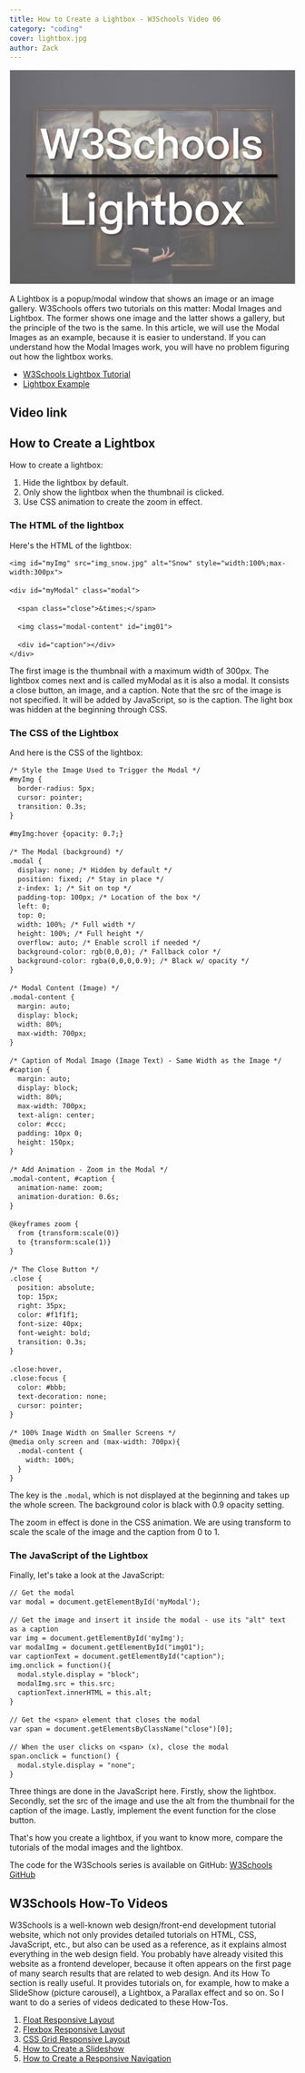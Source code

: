 ```yaml
---
title: How to Create a Lightbox - W3Schools Video 06
category: "coding"
cover: lightbox.jpg
author: Zack
---
```


![Lightbox](lightbox.jpg)

A Lightbox is a popup/modal window that shows an image or an image gallery. W3Schools offers two tutorials on this matter: Modal Images and Lightbox. The former shows one image and the latter shows a gallery, but the principle of the two is the same. In this article, we will use the Modal Images as an example, because it is easier to understand. If you can understand how the Modal Images work, you will have no problem figuring out how the lightbox works.

* [W3Schools Lightbox Tutorial](https://www.w3schools.com/howto/howto_css_modal_images.asp)
* [Lightbox Example](https://www.w3schools.com/howto/tryit.asp?filename=tryhow_js_topnav)

## Video link

## How to Create a Lightbox

How to create a lightbox:

1. Hide the lightbox by default.
2. Only show the lightbox when the thumbnail is clicked.
3. Use CSS animation to create the zoom in effect.

### The HTML of the lightbox
Here's the HTML of the lightbox:

```
<img id="myImg" src="img_snow.jpg" alt="Snow" style="width:100%;max-width:300px">

<div id="myModal" class="modal">

  <span class="close">&times;</span>

  <img class="modal-content" id="img01">

  <div id="caption"></div>
</div>
```

The first image is the thumbnail with a maximum width of 300px. The lightbox comes next and is called myModal as it is also a modal. It consists a close button, an image, and a caption. Note that the src of the image is not specified. It will be added by JavaScript, so is the caption. The light box was hidden at the beginning through CSS.

### The CSS of the Lightbox

And here is the CSS of the lightbox:

```
/* Style the Image Used to Trigger the Modal */
#myImg {
  border-radius: 5px;
  cursor: pointer;
  transition: 0.3s;
}

#myImg:hover {opacity: 0.7;}

/* The Modal (background) */
.modal {
  display: none; /* Hidden by default */
  position: fixed; /* Stay in place */
  z-index: 1; /* Sit on top */
  padding-top: 100px; /* Location of the box */
  left: 0;
  top: 0;
  width: 100%; /* Full width */
  height: 100%; /* Full height */
  overflow: auto; /* Enable scroll if needed */
  background-color: rgb(0,0,0); /* Fallback color */
  background-color: rgba(0,0,0,0.9); /* Black w/ opacity */
}

/* Modal Content (Image) */
.modal-content {
  margin: auto;
  display: block;
  width: 80%;
  max-width: 700px;
}

/* Caption of Modal Image (Image Text) - Same Width as the Image */
#caption {
  margin: auto;
  display: block;
  width: 80%;
  max-width: 700px;
  text-align: center;
  color: #ccc;
  padding: 10px 0;
  height: 150px;
}

/* Add Animation - Zoom in the Modal */
.modal-content, #caption {
  animation-name: zoom;
  animation-duration: 0.6s;
}

@keyframes zoom {
  from {transform:scale(0)}
  to {transform:scale(1)}
}

/* The Close Button */
.close {
  position: absolute;
  top: 15px;
  right: 35px;
  color: #f1f1f1;
  font-size: 40px;
  font-weight: bold;
  transition: 0.3s;
}

.close:hover,
.close:focus {
  color: #bbb;
  text-decoration: none;
  cursor: pointer;
}

/* 100% Image Width on Smaller Screens */
@media only screen and (max-width: 700px){
  .modal-content {
    width: 100%;
  }
}
```

The key is the `.modal`, which is not displayed at the beginning and takes up the whole screen. The background color is black with 0.9 opacity setting.

The zoom in effect is done in the CSS animation. We are using transform to scale the scale of the image and the caption from 0 to 1.

### The JavaScript of the Lightbox

Finally, let's take a look at the JavaScript:

```
// Get the modal
var modal = document.getElementById('myModal');

// Get the image and insert it inside the modal - use its "alt" text as a caption
var img = document.getElementById('myImg');
var modalImg = document.getElementById("img01");
var captionText = document.getElementById("caption");
img.onclick = function(){
  modal.style.display = "block";
  modalImg.src = this.src;
  captionText.innerHTML = this.alt;
}

// Get the <span> element that closes the modal
var span = document.getElementsByClassName("close")[0];

// When the user clicks on <span> (x), close the modal
span.onclick = function() {
  modal.style.display = "none";
}
```

Three things are done in the JavaScript here. Firstly, show the lightbox. Secondly, set the src of the image and use the alt from the thumbnail for the caption of the image. Lastly, implement the event function for the close button.

That's how you create a lightbox, if you want to know more, compare the tutorials of the modal images and the lightbox.

The code for the W3Schools series is available on GitHub: [W3Schools GitHub](https://github.com/ZacharyChim/W3Schools)

## W3Schools How-To Videos

W3Schools is a well-known web design/front-end development tutorial website, which not only provides detailed tutorials on HTML, CSS, JavaScript, etc., but also can be used as a reference, as it explains almost everything in the web design field. You probably have already visited this website as a frontend developer, because it often appears on the first page of many search results that are related to web design. And its How To section is really useful. It provides tutorials on, for example, how to make a SlideShow (picture carousel), a Lightbox, a Parallax effect and so on. So I want to do a series of videos dedicated to these How-Tos.

1. [Float Responsive Layout](https://atzack.com/w3schools-web-layout/)
2. [Flexbox Responsive Layout](https://atzack.com/w3schools-flex/)
3. [CSS Grid Responsive Layout](https://atzack.com/w3schools-grid/)
4. [How to Create a Slideshow](https://atzack.com/w3schools-slideshow/)
5. [How to Create a Responsive Navigation](https://atzack.com/w3schools-responsive-nav/)